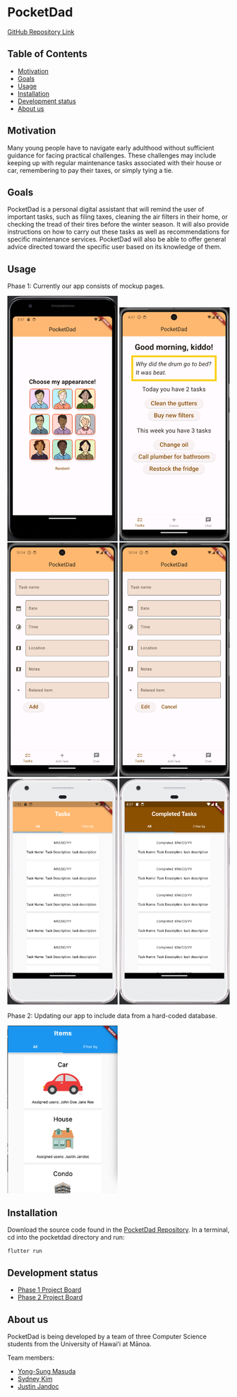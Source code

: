 # PocketDad
[GitHub Repository Link](https://github.com/PocketDad/pocketdad)

## Table of Contents
* [Motivation](#motivation)
* [Goals](#goals)
* [Usage](#usage)
* [Installation](#installation)
* [Development status](#development-status)
* [About us](#about-us)

## Motivation
Many young people have to navigate early adulthood without sufficient guidance for facing practical challenges. 
These challenges may include keeping up with regular maintenance tasks associated with their house or car, remembering to pay their taxes, or simply tying a tie.


## Goals
PocketDad is a personal digital assistant that will remind the user of important tasks, such as filing taxes, cleaning the air filters in their home, or checking the tread of their tires before the winter season.
It will also provide instructions on how to carry out these tasks as well as recommendations for specific maintenance services.
PocketDad will also be able to offer general advice directed toward the specific user based on its knowledge of them.


## Usage
Phase 1: Currently our app consists of mockup pages.

<img src="doc/chooseavatar.png" style="width: 250px">

<img src="doc/checkin-mockup.png" style="width: 250px">

<img src="doc/add-task-mockup.png" style="width: 250px">

<img src="doc/edit-task-mockup.png" style="width: 250px">

<img src="doc/tasks-mockup.png" style="width: 250px">

<img src="doc/completed-tasks-mockup.png" style="width: 250px">

Phase 2: Updating our app to include data from a hard-coded database.

<img src="doc/itemspagewithdata.png" style="width: 250px">

## Installation
Download the source code found in the [PocketDad Repository](https://github.com/PocketDad/pocketdad).
In a terminal, cd into the pocketdad directory and run:
```
flutter run
```

## Development status
* [Phase 1 Project Board](https://github.com/orgs/PocketDad/projects/1)
* [Phase 2 Project Board](https://github.com/orgs/PocketDad/projects/2)

## About us
PocketDad is being developed by a team of three Computer Science students from the University of Hawaiʻi at Mānoa.

Team members:
* [Yong-Sung Masuda](https://github.com/yongsungm)
* [Sydney Kim](https://github.com/kimsyd)
* [Justin Jandoc](https://github.com/justinjandoc)
